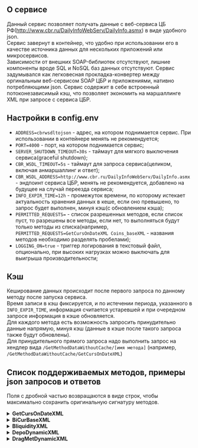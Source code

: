 ## О сервисе
Данный сервис позволяет получать данные с веб-сервиса ЦБ РФ(http://www.cbr.ru/DailyInfoWebServ/DailyInfo.asmx) в виде удобного json.  
Сервис завернут в контейнер, что удобно при использовании его в качестве источника данных для нескольких приложений или микросервисов.  
Зависимости от внешних SOAP-библиотек отсутствуют, лишние компоненты вроде SQL и NoSQL баз данных отсутствуют. Сервис задумывался как легковесная прокладка-конвертер между оргинальным веб-сервисом SOAP ЦБР и приложениями, нативно потребляющими json.
Сервис содержит в себе встроенный потоконезависимый кэш, что позволяет экономить на маршаллинге XML при запросе с сервиса ЦБР. 

## Настройки в config.env
  * `ADDRESS=cbrwsdltojson` - адрес, на котором поднимается сервис. При использовании в  контейнере менять не рекомендуется;  
  * `PORT=4000` - порт, на котором поднимается сервис;  
  * `SERVER_SHUTDOWN_TIMEOUT=30s` - таймаут для мягкого выключения сервиса(graceful shutdown);  
  * `CBR_WSDL_TIMEOUT=5s` - таймаут для запроса сервиса(целиком, включая анмаршаллинг и ответ);  
  * `CBR_WSDL_ADDRESS=http://www.cbr.ru/DailyInfoWebServ/DailyInfo.asmx` - эндпоинт сервиса ЦБР, менять не рекомендуется, добавлено на будущее на случай переезда сервиса;  
  * `INFO_EXPIR_TIME=12h` - промежуток времени, по которому истекает актуальность хранения данных в кеше, если оно превышено, то запрос будет выполнен, минуя кэш(с обновлением кэша);   
  * `PERMITTED_REQUESTS=` - список разрешенных методов, если список пуст, то разрешены все методы, если нет, то выполняться будут только методы из списка(например, `PERMITTED_REQUESTS=GetCursOnDateXML Coins_baseXML` - названия методов необходимо разделять пробелами);  
  * `LOGGING_ON=true` - триггер логирования в текстовый файл, опционально, при высоких нагрузках можно выключать для выигрыша производительности;  

## Кэш
Кеширование данных происходит после первого запроса по данному методу после запуска сервиса.  
Время записи в кэш фиксируется, и по истечении периода, указанного в `INFO_EXPIR_TIME`, информация считается устаревшей и при очередном запросе информация в кэше обновляется.  
Для каждого метода есть возможность запросить принудительно данные напрямую, минуя кэш (данные в кэше после такого запроса также будут обновлены).  
Для принудительного прямого запроса надо выполнить запрос на хендлер вида `/GetMethodDataWithoutCache/[имя метода]` (например,  `/GetMethodDataWithoutCache/GetCursOnDateXML`)  

## Список поддерживаемых методов, примеры json запросов и ответов
Поля с дробной частью возвращаются в виде строк, чтобы максимально сохранить оригинальную сигнатуру методов.  
  
  <details><summary><b>GetCursOnDateXML</b></summary>
    <ul>
        <li>request: {"OnDate":"2023-06-22"} </li>
        <li>response: {"OnDate":"20230622","ValuteCursOnDate":[{"Vname":"Австралийский доллар","Vnom":1,"Vcurs":"57.1445","Vcode":"36","VchCode":"AUD"},{"Vname":"Азербайджанский манат","Vnom":1,"Vcurs":"49.5569","Vcode":"944","VchCode":"AZN"},{"Vname":"Фунт стерлингов Соединенного королевства","Vnom":1,"Vcurs":"107.2882","Vcode":"826","VchCode":"GBP"},{"Vname":"Армянский драм","Vnom":100,"Vcurs":"21.8165","Vcode":"51","VchCode":"AMD"},{"Vname":"Белорусский рубль","Vnom":1,"Vcurs":"28.2073","Vcode":"933","VchCode":"BYN"},{"Vname":"Болгарский лев","Vnom":1,"Vcurs":"47.0941","Vcode":"975","VchCode":"BGN"},{"Vname":"Бразильский реал","Vnom":1,"Vcurs":"17.5781","Vcode":"986","VchCode":"BRL"},{"Vname":"Венгерский форинт","Vnom":100,"Vcurs":"24.7799","Vcode":"348","VchCode":"HUF"},{"Vname":"Вьетнамский донг","Vnom":10000,"Vcurs":"35.5067","Vcode":"704","VchCode":"VND"},{"Vname":"Гонконгский доллар","Vnom":1,"Vcurs":"10.7815","Vcode":"344","VchCode":"HKD"},{"Vname":"Грузинский лари","Vnom":1,"Vcurs":"32.1995","Vcode":"981","VchCode":"GEL"},{"Vname":"Датская крона","Vnom":1,"Vcurs":"12.3649","Vcode":"208","VchCode":"DKK"},{"Vname":"Дирхам ОАЭ","Vnom":1,"Vcurs":"22.9368","Vcode":"784","VchCode":"AED"},{"Vname":"Доллар США","Vnom":1,"Vcurs":"84.2467","Vcode":"840","VchCode":"USD"},{"Vname":"Евро","Vnom":1,"Vcurs":"92.0014","Vcode":"978","VchCode":"EUR"},{"Vname":"Египетский фунт","Vnom":10,"Vcurs":"27.2655","Vcode":"818","VchCode":"EGP"},{"Vname":"Индийская рупия","Vnom":10,"Vcurs":"10.2348","Vcode":"356","VchCode":"INR"},{"Vname":"Индонезийская рупия","Vnom":10000,"Vcurs":"56.0151","Vcode":"360","VchCode":"IDR"},{"Vname":"Казахстанский тенге","Vnom":100,"Vcurs":"18.7925","Vcode":"398","VchCode":"KZT"},{"Vname":"Канадский доллар","Vnom":1,"Vcurs":"63.6256","Vcode":"124","VchCode":"CAD"},{"Vname":"Катарский риал","Vnom":1,"Vcurs":"23.1447","Vcode":"634","VchCode":"QAR"},{"Vname":"Киргизский сом","Vnom":100,"Vcurs":"96.4979","Vcode":"417","VchCode":"KGS"},{"Vname":"Китайский юань","Vnom":1,"Vcurs":"11.7059","Vcode":"156","VchCode":"CNY"},{"Vname":"Молдавский лей","Vnom":10,"Vcurs":"46.8829","Vcode":"498","VchCode":"MDL"},{"Vname":"Новозеландский доллар","Vnom":1,"Vcurs":"51.9718","Vcode":"554","VchCode":"NZD"},{"Vname":"Норвежская крона","Vnom":10,"Vcurs":"78.2300","Vcode":"578","VchCode":"NOK"},{"Vname":"Польский злотый","Vnom":1,"Vcurs":"20.7137","Vcode":"985","VchCode":"PLN"},{"Vname":"Румынский лей","Vnom":1,"Vcurs":"18.5431","Vcode":"946","VchCode":"RON"},{"Vname":"СДР (специальные права заимствования)","Vnom":1,"Vcurs":"112.7305","Vcode":"960","VchCode":"XDR"},{"Vname":"Сингапурский доллар","Vnom":1,"Vcurs":"62.6929","Vcode":"702","VchCode":"SGD"},{"Vname":"Таджикский сомони","Vnom":10,"Vcurs":"77.1942","Vcode":"972","VchCode":"TJS"},{"Vname":"Таиландский бат","Vnom":10,"Vcurs":"24.1945","Vcode":"764","VchCode":"THB"},{"Vname":"Турецкая лира","Vnom":10,"Vcurs":"35.7005","Vcode":"949","VchCode":"TRY"},{"Vname":"Новый туркменский манат","Vnom":1,"Vcurs":"24.0705","Vcode":"934","VchCode":"TMT"},{"Vname":"Узбекский сум","Vnom":10000,"Vcurs":"73.3218","Vcode":"860","VchCode":"UZS"},{"Vname":"Украинская гривна","Vnom":10,"Vcurs":"22.8114","Vcode":"980","VchCode":"UAH"},{"Vname":"Чешская крона","Vnom":10,"Vcurs":"38.7965","Vcode":"203","VchCode":"CZK"},{"Vname":"Шведская крона","Vnom":10,"Vcurs":"78.0040","Vcode":"752","VchCode":"SEK"},{"Vname":"Швейцарский франк","Vnom":1,"Vcurs":"93.7429","Vcode":"756","VchCode":"CHF"},{"Vname":"Сербский динар","Vnom":100,"Vcurs":"78.4473","Vcode":"941","VchCode":"RSD"},{"Vname":"Южноафриканский рэнд","Vnom":10,"Vcurs":"45.9696","Vcode":"710","VchCode":"ZAR"},{"Vname":"Вон Республики Корея","Vnom":1000,"Vcurs":"65.2064","Vcode":"410","VchCode":"KRW"},{"Vname":"Японская иена","Vnom":100,"Vcurs":"59.4963","Vcode":"392","VchCode":"JPY"}]}</li>
    </ul>
   </details>
   <details><summary><b>BiCurBaseXML</b></summary>
    <ul>
        <li>request: {"FromDate":"2023-06-22","ToDate":"2023-06-23"}</li>
        <li>response: {"BCB":[{"D0":"2023-06-22T00:00:00+03:00","VAL":"87.736315"},{"D0":"2023-06-23T00:00:00+03:00","VAL":"87.358585"}]}</li>
    </ul>
   </details>
   <details><summary><b>BliquidityXML</b></summary>
    <ul>
        <li>request: {"FromDate":"2023-06-22","ToDate":"2023-06-23"}</li>
        <li>response: {"BL":[{"DT":"2023-06-23T00:00:00+03:00","StrLiDef":"-1022.50","claims":"1533.70","actionBasedRepoFX":"1378.40","actionBasedSecureLoans":"0.00","standingFacilitiesRepoFX":"0.00","standingFacilitiesSecureLoans":"155.30","liabilities":"-2890.20","depositAuctionBased":"-1828.30","depositStandingFacilities":"-1061.90","CBRbonds":"0.00","netCBRclaims":"334.10"},{"DT":"2023-06-22T00:00:00+03:00","StrLiDef":"-980.70","claims":"1558.80","actionBasedRepoFX":"1378.40","actionBasedSecureLoans":"0.00","standingFacilitiesRepoFX":"0.00","standingFacilitiesSecureLoans":"180.40","liabilities":"-2873.00","depositAuctionBased":"-1828.30","depositStandingFacilities":"-1044.60","CBRbonds":"0.00","netCBRclaims":"333.40"}]}</li>
    </ul>
   </details>
   <details><summary><b>DepoDynamicXML</b></summary>
    <ul>
        <li>request: {"FromDate":"2023-06-22","ToDate":"2023-06-23"}</li>
        <li>response: {"Depo":[{"DateDepo":"2023-06-22T00:00:00+03:00","Overnight":"6.50"},{"DateDepo":"2023-06-23T00:00:00+03:00","Overnight":"6.50"}]}</li>
    </ul>
   </details>
   <details><summary><b>DragMetDynamicXML</b></summary>
    <ul>
        <li>request: {"FromDate":"2023-06-22","ToDate":"2023-06-23"}</li>
        <li>response: {"DrgMet":[{"DateMet":"2023-06-22T00:00:00+03:00","CodMet":"1","price":"5228.8000"},{"DateMet":"2023-06-22T00:00:00+03:00","CodMet":"2","price":"64.3800"},{"DateMet":"2023-06-22T00:00:00+03:00","CodMet":"3","price":"2611.0800"},{"DateMet":"2023-06-22T00:00:00+03:00","CodMet":"4","price":"3786.6100"},{"DateMet":"2023-06-23T00:00:00+03:00","CodMet":"1","price":"5176.2400"},{"DateMet":"2023-06-23T00:00:00+03:00","CodMet":"2","price":"62.0300"},{"DateMet":"2023-06-23T00:00:00+03:00","CodMet":"3","price":"2550.9600"},{"DateMet":"2023-06-23T00:00:00+03:00","CodMet":"4","price":"3610.0500"}]}</li>
    </ul>
   </details>
  
